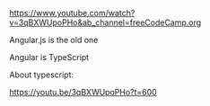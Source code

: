
https://www.youtube.com/watch?v=3qBXWUpoPHo&ab_channel=freeCodeCamp.org


Angular.js is the old one


Angular is TypeScript

About typescript:

https://youtu.be/3qBXWUpoPHo?t=600

